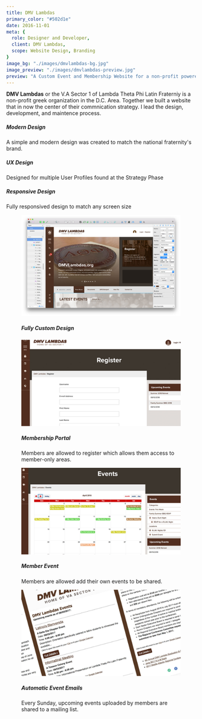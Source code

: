 ```yaml
---
title: DMV Lambdas
primary_color: "#502d1e"
date: 2016-11-01
meta: {
  role: Designer and Developer,
  client: DMV Lambdas,
  scope: Website Design, Branding
}
image_bg: "./images/dmvlambdas-bg.jpg"
image_preview: "./images/dmvlambdas-preview.jpg"
preview: "A Custom Event and Membership Website for a non-profit powered by WordPress."
---
```


<work-background>

  <strong>DMV Lambdas</strong> or the V.A Sector 1 of Lambda Theta Phi Latin Fraterniy is a non-profit greek organization in the D.C. Area. Together we built a website that in now the center of their commnication strategy. I lead the design, development, and maintence process.

  <div>
    <h5>Modern Design</h5>
    A simple and modern design was created to match the national fraternity's brand.
  </div>

  <div>
    <h5>UX Design</h5>
    Designed for multiple User Profiles found at the Strategy Phase
  </div>

  <div>
    <h5>Responsive Design</h5>
    Fully responsived design to match any screen size
  </div>

</work-background>

<work-styleguide>


  <div type="colors">
    <div data-color="#502d1e"></div>
    <div data-color="#6E4216"></div>
    <div data-color="#997D71"></div>
    <div data-color="#dedede"></div>
  </div>

  </div>

</work-styleguide>

<work-design color="#502d1e" url="http://www.dmvlambdas.org/">
  <figure type="single">
    <img src="./images/dmvlambdas-001.jpg"/>
    <figcaption>
      <h5>Fully Custom Design</h5>
    </figcaption>
  </figure>
  <figure type="col">
    <img src="./images/dmvlambdas-002.jpg"/>
    <figcaption>
	   <h5>Membership Portal</h5>
      Members are allowed to register which allows them access to member-only areas.
    </figcaption>
  </figure>
  <figure type="col">
    <img src="./images/dmvlambdas-003.jpg"/>
    <figcaption>
      <h5>Member Event</h5>
      Members are allowed add their own events to be shared.
    </figcaption>
  </figure>
  <figure type="col">
    <img src="./images/dmvlambdas-004.jpg"/>
    <figcaption>
      <h5>Automatic Event Emails</h5>
      Every Sunday, upcoming events uploaded by members are shared to a mailing list.
    </figcaption>
  </figure>
</work-design>
